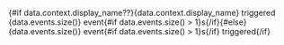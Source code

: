 {#if data.context.display_name??}{data.context.display_name} triggered {data.events.size()} event{#if data.events.size() > 1}s{/if}{#else}{data.events.size()} event{#if data.events.size() > 1}s{/if} triggered{/if}

